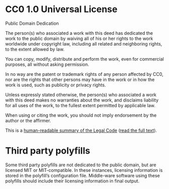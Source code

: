 # CC0 1.0 Universal License
Public Domain Dedication

The person(s) who associated a work with this deed has dedicated the work to the public domain by waiving all of his or her rights to the work worldwide under copyright law, including all related and neighboring rights, to the extent allowed by law.

You can copy, modify, distribute and perform the work, even for commercial purposes, all without asking permission.

In no way are the patent or trademark rights of any person affected by CC0, nor are the rights that other persons may have in the work or in how the work is used, such as publicity or privacy rights.

Unless expressly stated otherwise, the person(s) who associated a work with this deed makes no warranties about the work, and disclaims liability for all uses of the work, to the fullest extent permitted by applicable law.

When using or citing the work, you should not imply endorsement by the author or the affirmer.

This is a [human-readable summary of the Legal Code](//creativecommons.org/publicdomain/zero/1.0/) ([read the full text](//creativecommons.org/publicdomain/zero/1.0/)).

# Third party polyfills

Some third party polyfills are not dedicated to the public domain, but are licensed MIT or MIT-compatible. In these instances, licensing information is stored in the polyfill’s configuration file. Middle-ware software using these polyfills should include their licensing information in final output.
